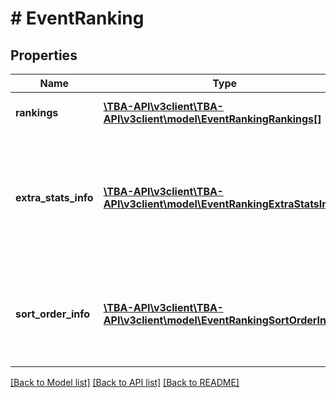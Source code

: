 # # EventRanking

## Properties

Name | Type | Description | Notes
------------ | ------------- | ------------- | -------------
**rankings** | [**\TBA-API\v3client\TBA-API\v3client\model\EventRankingRankings[]**](EventRankingRankings.md) | List of rankings at the event. | 
**extra_stats_info** | [**\TBA-API\v3client\TBA-API\v3client\model\EventRankingExtraStatsInfo[]**](EventRankingExtraStatsInfo.md) | List of special TBA-generated values provided in the &#x60;extra_stats&#x60; array for each item. | [optional] 
**sort_order_info** | [**\TBA-API\v3client\TBA-API\v3client\model\EventRankingSortOrderInfo[]**](EventRankingSortOrderInfo.md) | List of year-specific values provided in the &#x60;sort_orders&#x60; array for each team. | 

[[Back to Model list]](../../README.md#documentation-for-models) [[Back to API list]](../../README.md#documentation-for-api-endpoints) [[Back to README]](../../README.md)


